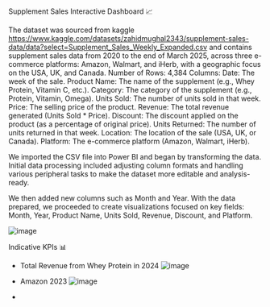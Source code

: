 Supplement Sales Interactive Dashboard 📈

The dataset was sourced from kaggle https://www.kaggle.com/datasets/zahidmughal2343/supplement-sales-data/data?select=Supplement_Sales_Weekly_Expanded.csv and contains
supplement sales data from 2020 to the end of March 2025, across three e-commerce platforms: Amazon, Walmart, and iHerb, with a geographic focus on the USA, UK, and Canada.
Number of Rows: 4,384
Columns:
Date: The week of the sale.
Product Name: The name of the supplement (e.g., Whey Protein, Vitamin C, etc.).
Category: The category of the supplement (e.g., Protein, Vitamin, Omega).
Units Sold: The number of units sold in that week.
Price: The selling price of the product.
Revenue: The total revenue generated (Units Sold * Price).
Discount: The discount applied on the product (as a percentage of original price).
Units Returned: The number of units returned in that week.
Location: The location of the sale (USA, UK, or Canada).
Platform: The e-commerce platform (Amazon, Walmart, iHerb).

We imported the CSV file into Power BI and began by transforming the data. Initial data processing included adjusting column formats and handling
various peripheral tasks to make the dataset more editable and analysis-ready.

We then added new columns such as Month and Year. With the data prepared, we proceeded to create visualizations focused on key fields:
Month, Year, Product Name, Units Sold, Revenue, Discount, and Platform.

![image](https://github.com/user-attachments/assets/50d94420-1d73-411b-95ac-aafbdbf7da86)

Indicative KPIs 📊 

- Total Revenue from Whey Protein in 2024
  ![image](https://github.com/user-attachments/assets/d22854eb-16fe-4b1d-be1f-9a4d8483a0e1)

- Amazon 2023
  ![image](https://github.com/user-attachments/assets/a2f6dfa3-2472-4505-93c1-a00e4a8adae0)

-





